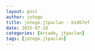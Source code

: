```yaml
---
layout: post
author: jotego
title: jotego.jtpaclan - b1d67ef
date: 2025-07-18
categories: [Arcade, jtpaclan]
tags: [jotego.jtpaclan]
---
```


